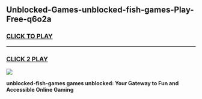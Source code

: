 
## Unblocked-Games-unblocked-fish-games-Play-Free-q6o2a
<h3>
<a href="https://premium76.site?title=unblocked-fish-games&ref=15A">CLICK TO PLAY</a></h3>
<hr>

<h3>
<a href="https://premium76.site?title=unblocked-fish-games&ref=15A">CLICK 2 PLAY</a>
  
</h3>

<a href="https://premium76.site?title=unblocked-fish-games&ref=15A"><img src="https://clearcache.store/games.png"></a>


**unblocked-fish-games games unblocked: Your Gateway to Fun and Accessible Online Gaming**
